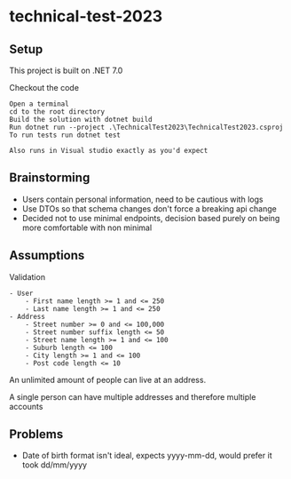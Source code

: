 # technical-test-2023

## Setup
This project is built on .NET 7.0

Checkout the code

	Open a terminal
 	cd to the root directory
 	Build the solution with dotnet build
 	Run dotnet run --project .\TechnicalTest2023\TechnicalTest2023.csproj
 	To run tests run dotnet test

	Also runs in Visual studio exactly as you'd expect

## Brainstorming
- Users contain personal information, need to be cautious with logs
- Use DTOs so that schema changes don't force a breaking api change 
- Decided not to use minimal endpoints, decision based purely on being more comfortable with non minimal 

## Assumptions
Validation

	- User
		- First name length >= 1 and <= 250
		- Last name length >= 1 and <= 250
	- Address
		- Street number >= 0 and <= 100,000
		- Street number suffix length <= 50
		- Street name length >= 1 and <= 100
		- Suburb length <= 100
		- City length >= 1 and <= 100
		- Post code length <= 10

An unlimited amount of people can live at an address.

A single person can have multiple addresses and therefore multiple accounts

## Problems
- Date of birth format isn't ideal, expects yyyy-mm-dd, would prefer it took dd/mm/yyyy
